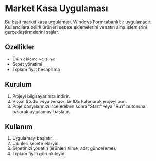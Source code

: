 # Market Kasa Uygulaması

Bu basit market kasa uygulaması, Windows Form tabanlı bir uygulamadır. Kullanıcılara belirli ürünleri sepete eklemelerini ve satın alma işlemlerini gerçekleştirmelerini sağlar.

## Özellikler

- Ürün ekleme ve silme
- Sepet yönetimi
- Toplam fiyat hesaplama

## Kurulum

1. Projeyi bilgisayarınıza indirin.
2. Visual Studio veya benzeri bir IDE kullanarak projeyi açın.
3. Proje dosyalarınızı inceledikten sonra "Start" veya "Run" butonuna basarak uygulamayı başlatın.
   
## Kullanım

1. Uygulamayı başlatın.
2. Ürünleri sepete ekleyin.
3. Sepetinizi yönetin (ürünleri silme, adet güncelleme).
4. Toplam fiyatı görüntüleyin.
